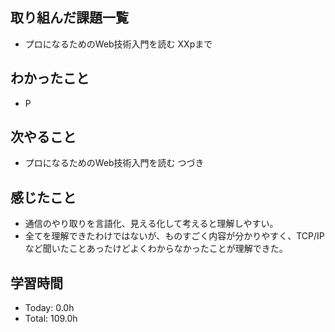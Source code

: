 ## 取り組んだ課題一覧
- プロになるためのWeb技術入門を読む XXpまで
## わかったこと
- P
## 次やること
- プロになるためのWeb技術入門を読む つづき
## 感じたこと
- 通信のやり取りを言語化、見える化して考えると理解しやすい。
- 全てを理解できたわけではないが、ものすごく内容が分かりやすく、TCP/IPなど聞いたことあったけどよくわからなかったことが理解できた。
## 学習時間
- Today: 0.0h
- Total: 109.0h
